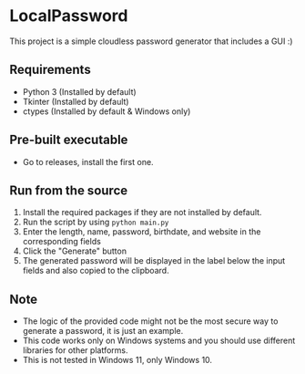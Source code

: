 # LocalPassword

This project is a simple cloudless password generator that includes a GUI :)

## Requirements
- Python 3 (Installed by default)
- Tkinter (Installed by default)
- ctypes (Installed by default & Windows only)

## Pre-built executable
- Go to releases, install the first one.


## Run from the source
1. Install the required packages if they are not installed by default.
2. Run the script by using `python main.py`
3. Enter the length, name, password, birthdate, and website in the corresponding fields
4. Click the "Generate" button
5. The generated password will be displayed in the label below the input fields and also copied to the clipboard.

## Note
- The logic of the provided code might not be the most secure way to generate a password, it is just an example.
- This code works only on Windows systems and you should use different libraries for other platforms.
- This is not tested in Windows 11, only Windows 10.
